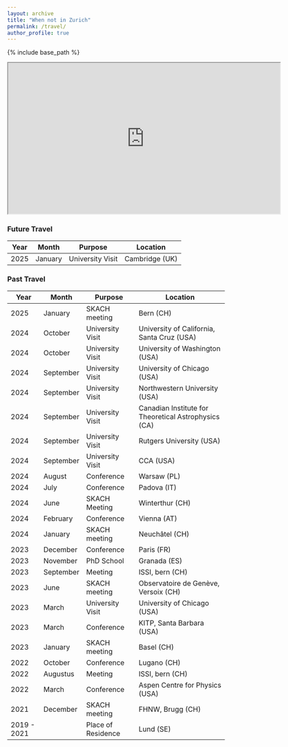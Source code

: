 ```yaml
---
layout: archive
title: "When not in Zurich"
permalink: /travel/
author_profile: true
---
```

{% include base_path %}


<iframe src="https://www.google.com/maps/d/u/0/embed?mid=1ZKnNdpG1xGxX38uU4W9DiwEte-9hz8g&ehbc=2E312F&noprof=1" width="630" height="350"></iframe> 


### Future Travel
<div class="tg-wrap"><table>
<thead>
  <tr>
    <th>Year</th>
    <th>Month</th>
    <th>Purpose</th>
    <th>Location</th>
  </tr>
</thead>
<tbody>
  <tr>
    <td>2025 </td>
    <td>January </td>
    <td>University Visit </td>
    <td>Cambridge (UK) </td>
  </tr>
</tbody>
</table></div>

### Past Travel

<div class="tg-wrap"><table>
<thead>
  <tr>
    <th>Year</th>
    <th>Month</th>
    <th>Purpose</th>
    <th>Location</th>
  </tr>
</thead>
<tbody>
  <tr>
    <td>2025 </td>
    <td>January </td>
    <td>SKACH meeting </td>
    <td>Bern (CH) </td>
  </tr>
  <tr>
    <td>2024</td>
    <td>October</td>
    <td>University Visit</td>
    <td>University of California, Santa Cruz (USA)</td>
  </tr>
  <tr>
    <td>2024</td>
    <td>October</td>
    <td>University Visit</td>
    <td>University of Washington (USA)</td>
  </tr>
  <tr>
    <td>2024</td>
    <td>September</td>
    <td>University Visit</td>
    <td>University of Chicago (USA)</td>
  </tr>
  <tr>
    <td>2024</td>
    <td>September</td>
    <td>University Visit</td>
    <td>Northwestern University (USA)</td>
  </tr>
  <tr>
    <td>2024</td>
    <td>September</td>
    <td>University Visit</td>
    <td>Canadian Institute for Theoretical Astrophysics (CA)</td>
  </tr>
  <tr>
    <td>2024</td>
    <td>September</td>
    <td>University Visit</td>
    <td>Rutgers University (USA)</td>
  </tr>
  <tr>
    <td>2024</td>
    <td>September</td>
    <td>University Visit</td>
    <td>CCA (USA)</td>
  </tr>
  <tr>
    <td>2024</td>
    <td>August</td>
    <td>Conference</td>
    <td>Warsaw (PL)</td>
  </tr>
  <tr>
    <td>2024</td>
    <td>July</td>
    <td>Conference</td>
    <td>Padova (IT)</td>
  </tr>
  <tr>
    <td>2024</td>
    <td>June</td>
    <td>SKACH Meeting</td>
    <td>Winterthur (CH)</td>
  </tr>
  <tr>
    <td>2024</td>
    <td>February</td>
    <td>Conference</td>
    <td>Vienna (AT)</td>
  </tr>
  <tr>
    <td>2024</td>
    <td>January</td>
    <td>SKACH meeting</td>
    <td>Neuchâtel (CH)</td>
  </tr>
  <tr>
    <td>2023</td>
    <td>December</td>
    <td>Conference</td>
    <td>Paris (FR)</td>
  </tr>
  <tr>
    <td>2023</td>
    <td>November</td>
    <td>PhD School</td>
    <td>Granada (ES)</td>
  </tr>
  <tr>
    <td>2023</td>
    <td>September</td>
    <td>Meeting</td>
    <td>ISSI, bern (CH)</td>
  </tr>
  <tr>
    <td>2023</td>
    <td>June</td>
    <td>SKACH meeting</td>
    <td>Observatoire de Genève, Versoix (CH)</td>
  </tr>
  <tr>
    <td>2023</td>
    <td>March</td>
    <td>University Visit</td>
    <td>University of Chicago (USA)</td>
  </tr>
  <tr>
    <td>2023</td>
    <td>March</td>
    <td>Conference</td>
    <td>KITP, Santa Barbara (USA)</td>
  </tr>
  <tr>
    <td>2023</td>
    <td>January</td>
    <td>SKACH meeting</td>
    <td>Basel (CH)</td>
  </tr>
  <tr>
    <td>2022</td>
    <td>October</td>
    <td>Conference</td>
    <td>Lugano (CH)</td>
  </tr>
  <tr>
    <td>2022</td>
    <td>Augustus</td>
    <td>Meeting</td>
    <td>ISSI, bern (CH)</td>
  </tr>
  <tr>
    <td>2022</td>
    <td>March</td>
    <td>Conference</td>
    <td>Aspen Centre for Physics (USA)</td>
  </tr>
  <tr>
    <td>2021</td>
    <td>December</td>
    <td>SKACH meeting</td>
    <td>FHNW, Brugg (CH)</td>
  </tr>
  <tr>
    <td>2019 - 2021</td>
    <td></td>
    <td>Place of Residence</td>
    <td>Lund (SE)</td>
  </tr>
</tbody>
</table></div>



